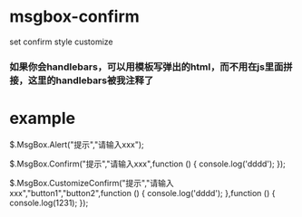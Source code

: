 # msgbox-confirm
set confirm style customize

### 如果你会handlebars，可以用模板写弹出的html，而不用在js里面拼接，这里的handlebars被我注释了
  

# example
  $.MsgBox.Alert("提示","请输入xxx");
  
  $.MsgBox.Confirm("提示","请输入xxx",function () {
      console.log('dddd');
  });

  $.MsgBox.CustomizeConfirm("提示","请输入xxx","button1","button2",function () {
    console.log('dddd');
  },function () {
    console.log(1231);
  });
